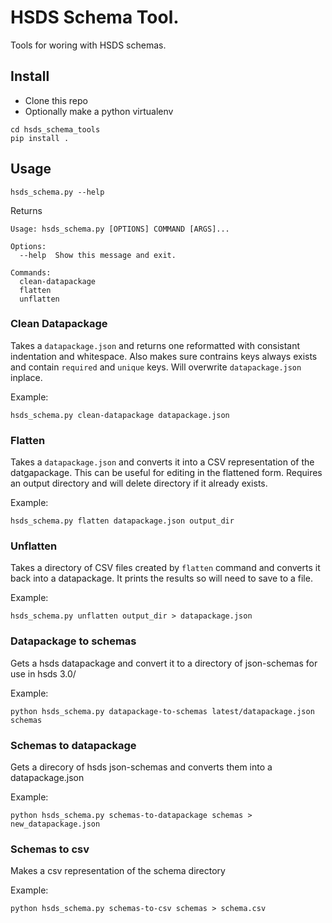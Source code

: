 # HSDS Schema Tool.

Tools for woring with HSDS schemas.


## Install

- Clone this repo
- Optionally make a python virtualenv

```
cd hsds_schema_tools
pip install .
```

## Usage

```
hsds_schema.py --help
```

Returns

```
Usage: hsds_schema.py [OPTIONS] COMMAND [ARGS]...

Options:
  --help  Show this message and exit.

Commands:
  clean-datapackage
  flatten
  unflatten
```

### Clean Datapackage

Takes a ```datapackage.json``` and returns one reformatted with consistant indentation and whitespace.
Also makes sure contrains keys always exists and contain `required` and `unique` keys.
Will overwrite `datapackage.json` inplace.

Example:
```
hsds_schema.py clean-datapackage datapackage.json
```

### Flatten

Takes a ```datapackage.json``` and converts it into a CSV representation of the datgapackage.  This can be useful for editing in the flattened form.  Requires an output directory and will delete directory if it already exists.

Example:
```
hsds_schema.py flatten datapackage.json output_dir
```

### Unflatten

Takes a directory of CSV files created by `flatten` command and converts it back into a datapackage. It prints the results so will need to save to a file.

Example:
```
hsds_schema.py unflatten output_dir > datapackage.json
```


### Datapackage to schemas

Gets a hsds datapackage and convert it to a directory of json-schemas for use in hsds 3.0/

Example:
```
python hsds_schema.py datapackage-to-schemas latest/datapackage.json schemas
```


### Schemas to datapackage

Gets a direcory of hsds json-schemas and converts them into a datapackage.json

Example:
```
python hsds_schema.py schemas-to-datapackage schemas > new_datapackage.json

```

### Schemas to csv

Makes a csv representation of the schema directory

Example:
```
python hsds_schema.py schemas-to-csv schemas > schema.csv
```